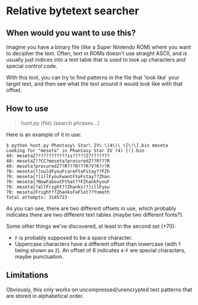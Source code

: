 # Relative bytetext searcher

## When would you want to use this?
Imagine you have a binary file (like a Super Nintendo ROM) where you want to decipher the text. Often, text in ROMs doesn't use straight ASCII, and is usually just indices into a text table that is used to look up characters and special control code.

With this tool, you can try to find patterns in the file that 'look like' your target text, and then see what the text around it would look like with that offset.

## How to use
> hunt.py (file) (search phrases...)

Here is an example of it in use:
```
$ python hunt.py Phantasy\ Star\ IV\ \(4\)\ \[\!\].bin meseta
Looking for "meseta" in Phantasy Star IV (4) [!].bin
40: mesetaZ????????????is?????Z????????
40: mesetaZ??CC?meseta?procuredZ??R???R
40: meseta?procuredZ??R???R???R?V?R?r?R
70: meseta{?]ouldFyouFcareFtoFstay??FZh
70: meseta{?]illFyouFwantFtoFstay??Zhan
70: meseta{?NowFaboutFthat??FZhankFyouF
70: meseta{?allFright??Zhanks??]illFyou
70: meseta}Fright??ZhanksFaFlot??Yometh
Total attempts: 3145723
```
As you can see, there are two different offsets in use, which probably indicates there are two different text tables (maybe two different fonts?).

Some other things we've discovered, at least in the second set (+70):
 * `F` is probably supposed to be a space character.
 * Uppercase characters have a different offset than lowercase (with `T` being shown as `Z`). An offset of 6 indicates `A`-`F` are special characters, maybe punctuation.

## Limitations
Obviously, this only works on uncompressed/unencrypted text patterns that are stored in alphabetical order.
